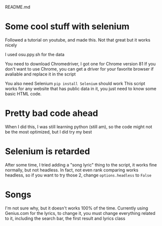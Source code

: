 README.md

# Some cool stuff with selenium
Followed a tutorial on youtube, and made this. Not that great but it works nicely

I used osu.ppy.sh for the data

You need to download Chromedriver, I got one for Chrome version 81
If you don't want to use Chrome, you can get a driver for your favorite browser if avaliable and replace it in the script

You also need Selenium
``pip install Selenium`` should work
This script works for any website that has public data in it, you just need to know some basic HTML code.

# Pretty bad code ahead

When I did this, I was still learning python (still am), so the code might not be the most optimized, but I did try my best

# Selenium is retarded
After some time, I tried adding a "song lyric" thing to the script, it works fine normally, but not headless.
In fact, not even rank comparing works headless, so if you want to try those 2, change ``options.headless`` to ``False``

# Songs
I'm not sure why, but it doesn't works 100% of the time. Currently using Genius.com for the lyrics, to change it, you must change everything related to it, including the search bar, the first result and lyrics class
